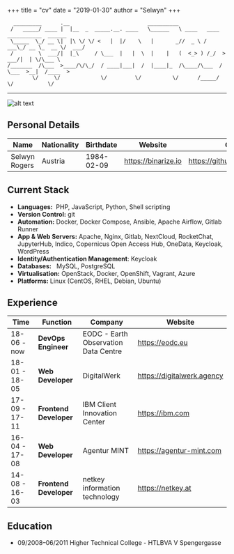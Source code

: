 +++ title = "cv" date = "2019-01-30" author = "Selwyn" +++

```
  _________      .__                         __________                                   
 /   _____/ ____ |  |__  _  _____.__. ____   \______   \ ____   ____   ___________  ______
 \_____  \_/ __ \|  |\ \/ \/ <   |  |/    \   |       _//  _ \ / ___\_/ __ \_  __ \/  ___/
 /        \  ___/|  |_\     / \___  |   |  \  |    |   (  <_> ) /_/  >  ___/|  | \/\___ \ 
/_______  /\___  >____/\/\_/  / ____|___|  /  |____|_  /\____/\___  / \___  >__|  /____  >
        \/     \/             \/         \/          \/      /_____/      \/           \/ 
```
___
![alt text](https://github.com/selloween/cv/blob/master/profile.jpeg)

## Personal Details


| Name          | Nationality | Birthdate   | Website             | Github                       |
| ------------- | ----------- | ----------- | ------------------- | ---------------------------- |
| Selwyn Rogers | Austria     | 1984-02-09  | https://binarize.io | https://github.com/selloween |

## Current Stack

* __Languages:__&nbsp; PHP, JavaScript, Python, Shell scripting
* __Version Control:__&nbsp;git
* __Automation:__&nbsp;Docker, Docker Compose, Ansible, Apache Airflow, Gitlab Runner
* __App & Web Servers:__&nbsp;Apache, Nginx, Gitlab, NextCloud, RocketChat, JupyterHub, Indico, Copernicus
Open Access Hub, OneData, Keycloak, WordPress
* __Identity/Authentication Management__:&nbsp;Keycloak
* __Databases:__&nbsp;&nbsp;&nbsp;MySQL, PostgreSQL
* __Virtualisation:__&nbsp;OpenStack, Docker, OpenShift, Vagrant, Azure
* __Platforms:__&nbsp;Linux (CentOS, RHEL, Debian, Ubuntu)

## Experience

| Time          | Function               | Company                              | Website                    |
| ------------- | ---------------------- | ------------------------------------ | -------------------------- |
| 18-06 - now   | __DevOps Engineer__    | EODC - Earth Observation Data Centre | https://eodc.eu            |
| 18-01 - 18-05 | __Web Developer__      | DigitalWerk                          | https://digitalwerk.agency |
| 17-09 - 17-11 | __Frontend Developer__ | IBM Client Innovation Center         | https://ibm.com            |
| 16-04 - 17-08 | __Web Developer__      | Agentur MINT                         | https://agentur-mint.com   |
| 14-08 - 16-03 | __Frontend Developer__ | netkey information technology        | https://netkey.at          |

## Education

* 09/2008–06/2011   Higher Technical College - HTLBVA V Spengergasse
